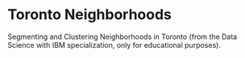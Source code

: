 # Toronto Neighborhoods
Segmenting and Clustering Neighborhoods in Toronto (from the Data Science with IBM specialization, only for educational purposes).
